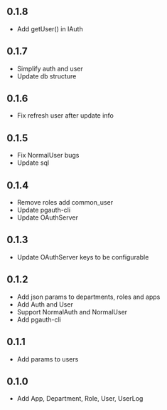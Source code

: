 ## 0.1.8
- Add getUser() in IAuth

## 0.1.7
- Simplify auth and user
- Update db structure

## 0.1.6
- Fix refresh user after update info

## 0.1.5
- Fix NormalUser bugs
- Update sql

## 0.1.4
- Remove roles add common_user
- Update pgauth-cli
- Update OAuthServer

## 0.1.3
- Update OAuthServer keys to be configurable

## 0.1.2
- Add json params to departments, roles and apps
- Add Auth and User
- Support NormalAuth and NormalUser
- Add pgauth-cli

## 0.1.1
- Add params to users

## 0.1.0
- Add App, Department, Role, User, UserLog
